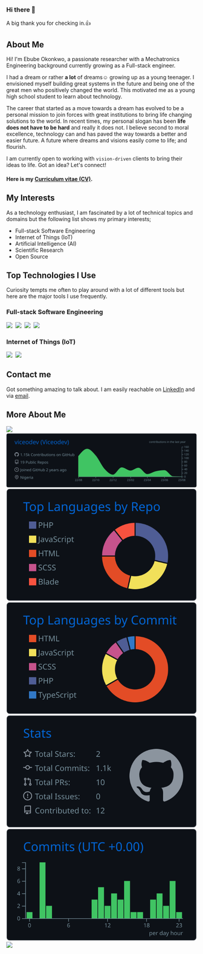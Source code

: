 ### Hi there 👋

<!--
**viceodev/viceodev** is a ✨ _special_ ✨ repository because its `README.md` (this file) appears on your GitHub profile.

Here are some ideas to get you started:

- 🔭 I’m currently working on ...
- 🌱 I’m currently learning ...
- 👯 I’m looking to collaborate on ...
- 🤔 I’m looking for help with ...
- 💬 Ask me about ...
- 📫 How to reach me: ...
- 😄 Pronouns: ...
- ⚡ Fun fact: ...
-->

A big thank you for checking in.👍

## About Me
Hi! I'm Ebube Okonkwo, a passionate researcher with a Mechatronics Engineering background currently growing as a Full-stack engineer. 

I had a dream or rather **a lot** of dreams☺ growing up as a young teenager. I envisioned myself building great systems in the future and being one of the great men who positively changed the world. This motivated me as a young high school student to learn about technology. 

The career that started as a move towards a dream has evolved to be a personal mission to join forces with great institutions to bring life changing solutions to the world. In recent times, my personal slogan has been **life does not have to be hard** and really it does not. I believe second to moral excellence, technology can and has paved the way towards a better and easier future. A future where dreams and visions easily come to life; and flourish.

I am currently open to working with `vision-driven` clients to bring their ideas to life. Got an idea? Let's connect!

#### Here is my [Curriculum vitae (CV)](https://github.com/viceodev/viceodev/blob/44116fd876ea04d408c736cc0403577735305b93/Ebube%20Okonkwo%20CV.pdf).

## My Interests
As a technology enthusiast, I am fascinated by a lot of technical topics and domains but the following list shows my primary interests;

- Full-stack Software Engineering
- Internet of Things (IoT)
- Artificial Intelligence (AI)
- Scientific Research
- Open Source

## Top Technologies I Use
Curiosity tempts me often to play around with a lot of different tools but here are the major tools I use frequently.

### Full-stack Software Engineering
<div display="flex" direction="row">
  <img height=70 src="https://cdn.jsdelivr.net/gh/devicons/devicon@latest/icons/php/php-original.svg"/>&nbsp;
  <img height=70 src="https://cdn.jsdelivr.net/gh/devicons/devicon@latest/icons/laravel/laravel-original.svg" />&nbsp;
  <img height=70 src="https://cdn.jsdelivr.net/gh/devicons/devicon@latest/icons/javascript/javascript-original.svg" />&nbsp;
  <img height=70 src="https://cdn.jsdelivr.net/gh/devicons/devicon@latest/icons/react/react-original.svg" />
</div>

### Internet of Things (IoT)
<div display="flex" direction="row">
  <img height=70 src="https://cdn.jsdelivr.net/gh/devicons/devicon@latest/icons/arduino/arduino-original-wordmark.svg"/>&nbsp;
  <img height=70 src="https://cdn.jsdelivr.net/gh/devicons/devicon@latest/icons/cplusplus/cplusplus-original.svg"/>
</div>



## Contact me
Got something amazing to talk about. I am easily reachable on [LinkedIn](https://linkedin.com/in/viceodev) and via [email](mailto:viceodev@gmail.com). 


## More About Me
![](http://github-profile-summary-cards.vercel.app/api/cards/profile-details?username=viceodev&theme=github_dark)
[![](https://raw.githubusercontent.com/viceodev/viceodev/master/profile-summary-card-output/github_dark/0-profile-details.svg)](https://github.com/viceodev)
[![](https://raw.githubusercontent.com/viceodev/viceodev/master/profile-summary-card-output/github_dark/1-repos-per-language.svg)](https://github.com/viceodev) [![](https://raw.githubusercontent.com/viceodev/viceodev/master/profile-summary-card-output/github_dark/2-most-commit-language.svg)](https://github.com/viceodev)
[![](https://raw.githubusercontent.com/viceodev/viceodev/master/profile-summary-card-output/github_dark/3-stats.svg)](https://github.com/viceodev) [![](https://raw.githubusercontent.com/viceodev/viceodev/master/profile-summary-card-output/github_dark/4-productive-time.svg)](https://github.com.viceodev)
![](http://github-profile-summary-cards.vercel.app/api/cards/stats?username=viceodev&theme=github-dark)
